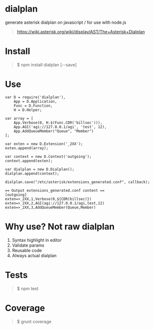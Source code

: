 dialplan
========

generate asterisk dialplan on javascript / for use with node.js
> https://wiki.asterisk.org/wiki/display/AST/The+Asterisk+Dialplan

Install
=======

> $ npm install dialplan [--save]


Use
===
`````
var D = require('dialplan'),
    App = D.Application,
    Func = D.Function,
    H = D.Helper;

var array = [
    App.Verbose(0, H.$(Func.CDR('billsec'))),
    App.AGI('agi://127.0.0.1/agi', 'test', 12),
    App.AddQueueMember("Queue", "Member")
];

var exten = new D.Extension('_2XX');
exten.append(array);

var context = new D.Context('outgoing');
context.append(exten);

var dialplan = new D.Dialplan();
dialplan.append(context);

dialplan.save("/etc/asterisk/extensions_generated.conf", callback);

== Output extensions_generated.conf content ==
[outgoing]
exten=>_2XX,1,Verbose(0,${CDR(billsec)})
exten=>_2XX,2,AGI(agi://127.0.0.1/agi,test,12)
exten=>_2XX,3,AddQueueMember(Queue,Member)

`````

Why use? Not raw dialplan
=========================
1. Syntax highlight in editor
2. Validate params
3. Reusable code
4. Always actual dialplan


Tests
=====
> $ npm test

Coverage
========
> $ grunt coverage
